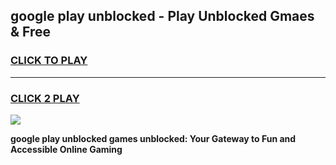
## google play unblocked - Play Unblocked Gmaes & Free
<h3>
<a href="https://news.freeplayer.one?title=google_play_unblocked&ref=16F">CLICK TO PLAY</a></h3>
<hr>

<h3>
<a href="https://news.freeplayer.one?title=google_play_unblocked&ref=16F">CLICK 2 PLAY</a>
  
</h3>

<a href="https://news.freeplayer.one?title=google_play_unblocked&ref=16F/"><img src="https://clearcache.store/games.png"></a>


**google play unblocked games unblocked: Your Gateway to Fun and Accessible Online Gaming**
